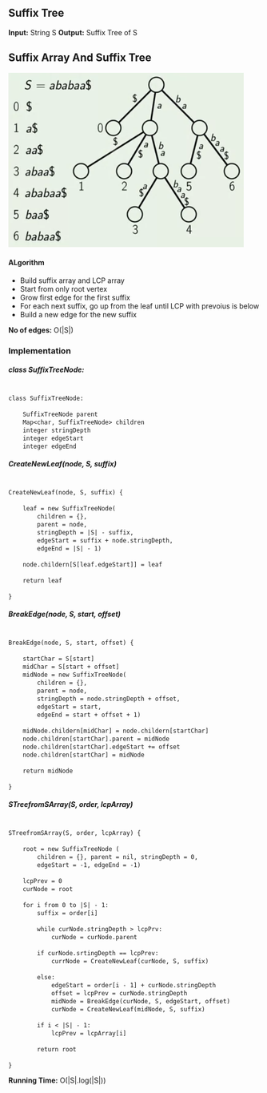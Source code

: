 ## Suffix Tree

**Input:** String S
**Output:** Suffix Tree of S

## Suffix Array And Suffix Tree

![Suffix Tree and Suffix Array](images/suffix_tree_array.png)

#### ALgorithm

- Build suffix array and LCP array
- Start from only root vertex
- Grow first edge for the first suffix
- For each next suffix, go up from the leaf until LCP with prevoius is below
- Build a new edge for the new suffix

**No of edges:** O(|S|)

### Implementation

##### class SuffixTreeNode:

```

class SuffixTreeNode:

	SuffixTreeNode parent
	Map<char, SuffixTreeNode> children
	integer stringDepth
	integer edgeStart
	integer edgeEnd

```

##### CreateNewLeaf(node, S, suffix)

```

CreateNewLeaf(node, S, suffix) {

	leaf = new SuffixTreeNode(
		children = {},
		parent = node,
		stringDepth = |S| - suffix,
		edgeStart = suffix + node.stringDepth,
		edgeEnd = |S| - 1)

	node.childern[S[leaf.edgeStart]] = leaf

	return leaf

}

```

##### BreakEdge(node, S, start, offset)

```

BreakEdge(node, S, start, offset) {

	startChar = S[start]
	midChar = S[start + offset]
	midNode = new SuffixTreeNode(
		children = {},
		parent = node,
		stringDepth = node.stringDepth + offset,
		edgeStart = start,
		edgeEnd = start + offset + 1)

	midNode.childern[midChar] = node.childern[startChar]
	node.children[startChar].parent = midNode
	node.children[startChar].edgeStart += offset
	node.children[startChar] = midNode

	return midNode

}

```


##### STreefromSArray(S, order, lcpArray)

```

STreefromSArray(S, order, lcpArray) {

	root = new SuffixTreeNode (
		children = {}, parent = nil, stringDepth = 0,
		edgeStart = -1, edgeEnd = -1)

	lcpPrev = 0
	curNode = root

	for i from 0 to |S| - 1:
		suffix = order[i]

		while curNode.stringDepth > lcpPrv:
			curNode = curNode.parent

		if curNode.srtingDepth == lcpPrev:
			currNode = CreateNewLeaf(curNode, S, suffix)

		else:
			edgeStart = order[i - 1] + curNode.stringDepth
			offset = lcpPrev = curNode.stringDepth
			midNode = BreakEdge(curNode, S, edgeStart, offset)
			curNode = CreateNewLeaf(midNode, S, suffix)

		if i < |S| - 1:
			lcpPrev = lcpArray[i]

		return root

}

```

**Running Time:** O(|S|.log(|S|))